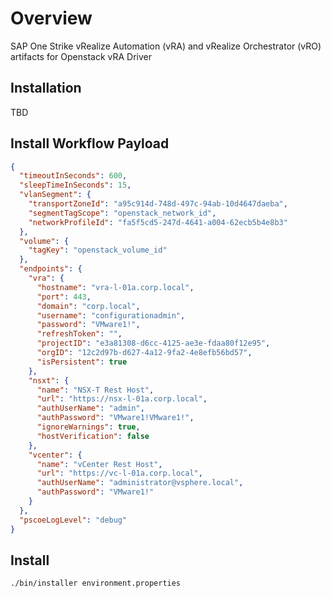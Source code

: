 # Overview

SAP One Strike vRealize Automation (vRA) and vRealize Orchestrator (vRO) artifacts for Openstack vRA Driver

## Installation

TBD

## Install Workflow Payload

```json
{
  "timeoutInSeconds": 600,
  "sleepTimeInSeconds": 15,
  "vlanSegment": {
    "transportZoneId": "a95c914d-748d-497c-94ab-10d4647daeba",
    "segmentTagScope": "openstack_network_id",
    "networkProfileId": "fa5f5cd5-247d-4641-a004-62ecb5b4e8b3"
  },
  "volume": {
    "tagKey": "openstack_volume_id"
  },
  "endpoints": {
    "vra": {
      "hostname": "vra-l-01a.corp.local",
      "port": 443,
      "domain": "corp.local",
      "username": "configurationadmin",
      "password": "VMware1!",
      "refreshToken": "",
      "projectID": "e3a81308-d6cc-4125-ae3e-fdaa80f12e95",
      "orgID": "12c2d97b-d627-4a12-9fa2-4e8efb56bd57",
      "isPersistent": true
    },
    "nsxt": {
      "name": "NSX-T Rest Host",
      "url": "https://nsx-l-01a.corp.local",
      "authUserName": "admin",
      "authPassword": "VMware1!VMware1!",
      "ignoreWarnings": true,
      "hostVerification": false
    },
    "vcenter": {
      "name": "vCenter Rest Host",
      "url": "https://vc-l-01a.corp.local",
      "authUserName": "administrator@vsphere.local",
      "authPassword": "VMware1!"
    }
  },
  "pscoeLogLevel": "debug"
}
```

## Install

```shell
./bin/installer environment.properties
```
